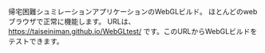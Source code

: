 帰宅困難シュミレーションアプリケーションのWebGLビルド。 ほとんどのwebブラウザで正常に機能します。
URLは、https://taiseiniman.github.io/WebGLtest/ です。このURLからWebGLビルドをテストできます。
